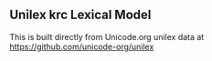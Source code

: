 Unilex krc Lexical Model
----------------------

This is built directly from Unicode.org unilex data at
https://github.com/unicode-org/unilex
